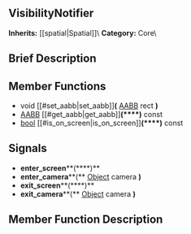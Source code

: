 ##  VisibilityNotifier  
**Inherits:** [[spatial|Spatial]]\\
**Category:** Core\\
##  Brief Description  

##  Member Functions 
  * void [[#set_aabb|set_aabb]]**(** [AABB](class_aabb) rect **)**
  * [AABB](class_aabb) [[#get_aabb|get_aabb]]**(****)** const
  * [bool](class_bool) [[#is_on_screen|is_on_screen]]**(****)** const
##  Signals  
  * **enter_screen****(****)**
  * **enter_camera****(** [Object](class_object) camera **)**
  * **exit_screen****(****)**
  * **exit_camera****(** [Object](class_object) camera **)**
##  Member Function Description  
